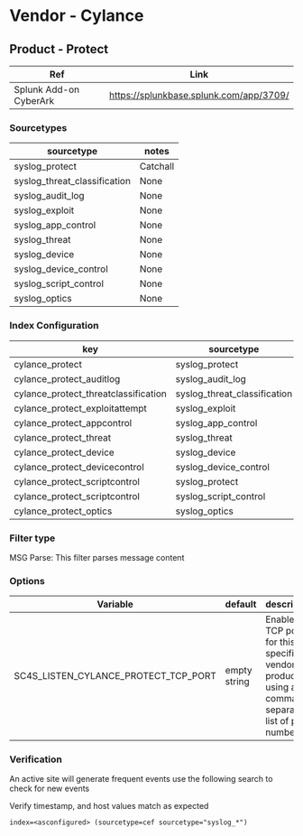 # Vendor - Cylance

## Product - Protect

| Ref            | Link                                                                                                    |
|----------------|---------------------------------------------------------------------------------------------------------|
| Splunk Add-on CyberArk | https://splunkbase.splunk.com/app/3709/                                                              |


### Sourcetypes

| sourcetype     | notes                                                                                                   |
|----------------|---------------------------------------------------------------------------------------------------------|
| syslog_protect        | Catchall                                                                                             |
| syslog_threat_classification        | None                                                                                                |
| syslog_audit_log        | None                                                                                                |
| syslog_exploit        | None                                                                                                |
| syslog_app_control        | None                                                                                                |
| syslog_threat        | None                                                                                                |
| syslog_device        | None                                                                                                |
| syslog_device_control        | None                                                                                                |
| syslog_script_control        | None                                                                                                |
| syslog_optics        | None                                                                                                |

### Index Configuration

| key            | sourcetype     | index          | notes          |
|----------------|----------------|----------------|----------------|
| cylance_protect      | syslog_protect     | epintel          | none          |
| cylance_protect_auditlog      | syslog_audit_log     | epintel          | none          |
| cylance_protect_threatclassification      | syslog_threat_classification     | epintel          | none          |
| cylance_protect_exploitattempt      | syslog_exploit     | epintel          | none          |
| cylance_protect_appcontrol      | syslog_app_control     | epintel          | none          |
| cylance_protect_threat      | syslog_threat     | epintel          | none          |
| cylance_protect_device      | syslog_device     | epintel          | none          |
| cylance_protect_devicecontrol      | syslog_device_control     | epintel          | none          |
| cylance_protect_scriptcontrol      | syslog_protect     | epintel          | none          |
| cylance_protect_scriptcontrol      | syslog_script_control     | epintel          | none          |
| cylance_protect_optics      | syslog_optics     | epintel          | none          |

### Filter type

MSG Parse: This filter parses message content

### Options

| Variable       | default        | description    |
|----------------|----------------|----------------|
| SC4S_LISTEN_CYLANCE_PROTECT_TCP_PORT      | empty string      | Enable a TCP port for this specific vendor product using a comma-separated list of port numbers |


### Verification

An active site will generate frequent events use the following search to check for new events

Verify timestamp, and host values match as expected    

```
index=<asconfigured> (sourcetype=cef sourcetype="syslog_*")
```
